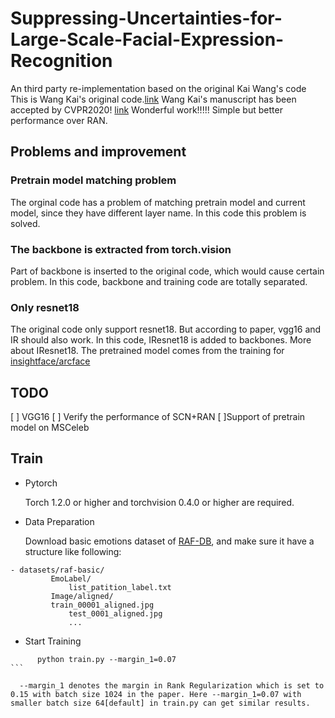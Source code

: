 # Suppressing-Uncertainties-for-Large-Scale-Facial-Expression-Recognition
An third party re-implementation based on  the original Kai Wang's code
This is Wang Kai's original code.[link](https://github.com/kaiwang960112/Self-Cure-Network)
Wang Kai's manuscript has been accepted by CVPR2020! [link](https://arxiv.org/pdf/2002.10392.pdf)
Wonderful work!!!!! Simple but better performance over RAN.

## Problems and improvement

### Pretrain model matching problem

The orginal code has a problem of matching pretrain model and current model, since they have different layer name. In this code this problem is solved.

### The backbone is extracted from torch.vision

Part of backbone is inserted to the original code, which would cause certain problem. In this code, backbone and training code are totally separated.

### Only resnet18

The original code only support resnet18. But according to paper, vgg16 and IR should also work. In this code, IResnet18 is added to backbones.
More about IResnet18. The pretrained model comes from the training for [insightface/arcface](https://github.com/deepinsight/insightface/tree/master/recognition/arcface_torch)

## TODO

[ ] VGG16
[ ] Verify the performance of SCN+RAN
[ ]Support of pretrain model on MSCeleb

## Train

- Pytorch

  Torch 1.2.0 or higher and torchvision 0.4.0 or higher are required.

- Data Preparation

  Download basic emotions dataset of [RAF-DB](http://www.whdeng.cn/RAF/model1.html#dataset), and make sure it have a structure like following:

```
- datasets/raf-basic/
         EmoLabel/
             list_patition_label.txt
         Image/aligned/
	     train_00001_aligned.jpg
             test_0001_aligned.jpg
             ...
```

- Start Training

```
      python train.py --margin_1=0.07
​```

  --margin_1 denotes the margin in Rank Regularization which is set to 0.15 with batch size 1024 in the paper. Here --margin_1=0.07 with smaller batch size 64[default] in train.py can get similar results.
